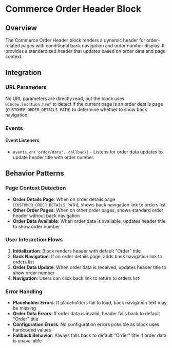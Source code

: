 # Commerce Order Header Block

## Overview

The Commerce Order Header block renders a dynamic header for order-related pages with conditional back navigation and order number display. It provides a standardized header that updates based on order data and page context.

## Integration

<!-- ### Block Configuration

No block configuration is read via `readBlockConfig()`.-->

### URL Parameters

No URL parameters are directly read, but the block uses `window.location.href` to detect if the current page is an order details page (`CUSTOMER_ORDER_DETAILS_PATH`) to determine whether to show back navigation.

<!--### Local Storage

No localStorage keys are used by this block. -->

### Events

#### Event Listeners

- `events.on('order/data', callback)` - Listens for order data updates to update header title with order number

<!-- #### Event Emitters

No events are emitted by this block. -->

## Behavior Patterns

### Page Context Detection

- **Order Details Page**: When on order details page (`CUSTOMER_ORDER_DETAILS_PATH`), shows back navigation link to orders list
- **Other Order Pages**: When on other order pages, shows standard order header without back navigation
- **Order Data Available**: When order data is available, updates header title to show order number

### User Interaction Flows

1. **Initialization**: Block renders header with default "Order" title
2. **Back Navigation**: If on order details page, adds back navigation link to orders list
3. **Order Data Update**: When order data is received, updates header title to show order number
4. **Navigation**: Users can click back link to return to orders list

### Error Handling

- **Placeholder Errors**: If placeholders fail to load, back navigation text may be missing
- **Order Data Errors**: If order data is invalid, header falls back to default "Order" title
- **Configuration Errors**: No configuration errors possible as block uses hardcoded values
- **Fallback Behavior**: Always falls back to default "Order" title if order data is unavailable
